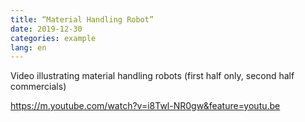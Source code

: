 ```yaml
---
title: “Material Handling Robot”
date: 2019-12-30
categories: example
lang: en
---
```


Video illustrating material handling robots (first half only, second half commercials)

https://m.youtube.com/watch?v=i8Twl-NR0gw&feature=youtu.be